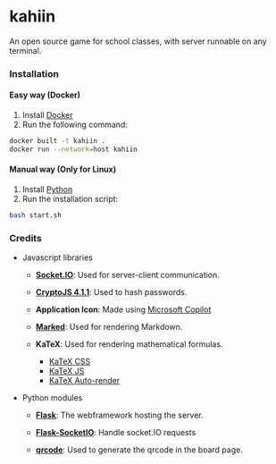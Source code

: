 # kahiin

An open source game for school classes, with server runnable on any terminal.

### Installation

#### Easy way (Docker)

1. Install [Docker](https://docs.docker.com/get-docker/)
2. Run the following command:
```bash
docker built -t kahiin .
docker run --network=host kahiin
```

#### Manual way (Only for Linux)
1. Install [Python](https://www.python.org/downloads/)
2. Run the installation script:
```bash
bash start.sh
```

### Credits

- Javascript libraries
    - **[Socket.IO](https://cdn.socket.io/4.7.5/socket.io.min.js)**: Used for server-client communication.

    - **[CryptoJS 4.1.1](https://cdnjs.cloudflare.com/ajax/libs/crypto-js/4.1.1/crypto-js.min.js)**: Used to hash passwords.

    - **Application Icon**: Made using [Microsoft Copilot](https://en.wikipedia.org/wiki/Microsoft_Copilot)

    - **[Marked](https://cdn.jsdelivr.net/npm/marked@1.1.0/marked.min.js)**: Used for rendering Markdown.

    - **KaTeX**: Used for rendering mathematical formulas.
        - [KaTeX CSS](https://cdn.jsdelivr.net/npm/katex/dist/katex.min.css)
        - [KaTeX JS](https://cdn.jsdelivr.net/npm/katex/dist/katex.min.js)
        - [KaTeX Auto-render](https://cdn.jsdelivr.net/npm/katex/dist/contrib/auto-render.min.js)

- Python modules
    - **[Flask](https://palletsprojects.com/p/flask/)**: The webframework hosting the server.

    - **[Flask-SocketIO](https://flask-socketio.readthedocs.io/en/latest/)**: Handle socket.IO requests

    - **[qrcode](https://github.com/lincolnloop/python-qrcode)**: Used to generate the qrcode in the board page.
